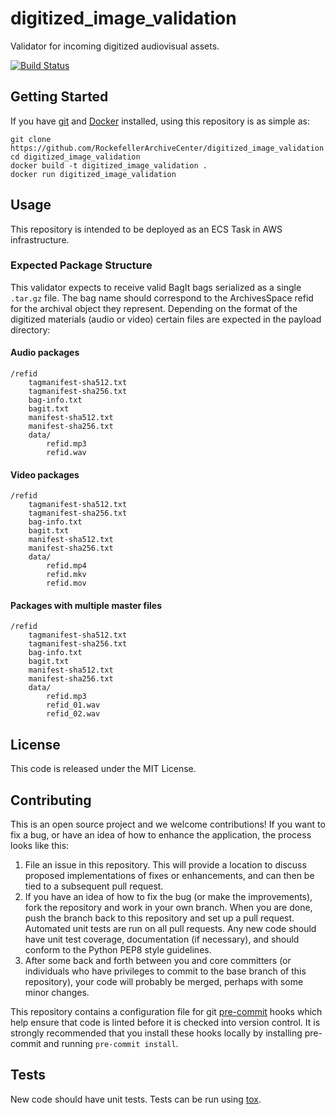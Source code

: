 # digitized_image_validation
Validator for incoming digitized audiovisual assets.

[![Build Status](https://app.travis-ci.com/RockefellerArchiveCenter/digitized_image_validation.svg?branch=base)](https://app.travis-ci.com/RockefellerArchiveCenter/digitized_image_validation)

## Getting Started

If you have [git](https://git-scm.com/) and [Docker](https://www.docker.com/community-edition) installed, using this repository is as simple as:

```
git clone https://github.com/RockefellerArchiveCenter/digitized_image_validation.git
cd digitized_image_validation
docker build -t digitized_image_validation .
docker run digitized_image_validation
```

## Usage

This repository is intended to be deployed as an ECS Task in AWS infrastructure.

### Expected Package Structure

This validator expects to receive valid BagIt bags serialized as a single `.tar.gz` file. The bag name should correspond to the ArchivesSpace refid for the archival object they represent. Depending on the format of the digitized materials (audio or video) certain files are expected in the payload directory:

#### Audio packages
```
/refid
    tagmanifest-sha512.txt
    tagmanifest-sha256.txt
    bag-info.txt
    bagit.txt
    manifest-sha512.txt
    manifest-sha256.txt
    data/
        refid.mp3
        refid.wav
```

#### Video packages
```
/refid
    tagmanifest-sha512.txt
    tagmanifest-sha256.txt
    bag-info.txt
    bagit.txt
    manifest-sha512.txt
    manifest-sha256.txt
    data/
        refid.mp4
        refid.mkv
        refid.mov
```

#### Packages with multiple master files
```
/refid
    tagmanifest-sha512.txt
    tagmanifest-sha256.txt
    bag-info.txt
    bagit.txt
    manifest-sha512.txt
    manifest-sha256.txt
    data/
        refid.mp3
        refid_01.wav
        refid_02.wav
```

## License

This code is released under the MIT License.

## Contributing

This is an open source project and we welcome contributions! If you want to fix a bug, or have an idea of how to enhance the application, the process looks like this:

1. File an issue in this repository. This will provide a location to discuss proposed implementations of fixes or enhancements, and can then be tied to a subsequent pull request.
2. If you have an idea of how to fix the bug (or make the improvements), fork the repository and work in your own branch. When you are done, push the branch back to this repository and set up a pull request. Automated unit tests are run on all pull requests. Any new code should have unit test coverage, documentation (if necessary), and should conform to the Python PEP8 style guidelines.
3. After some back and forth between you and core committers (or individuals who have privileges to commit to the base branch of this repository), your code will probably be merged, perhaps with some minor changes.

This repository contains a configuration file for git [pre-commit](https://pre-commit.com/) hooks which help ensure that code is linted before it is checked into version control. It is strongly recommended that you install these hooks locally by installing pre-commit and running `pre-commit install`.

## Tests

New code should have unit tests. Tests can be run using [tox](https://tox.readthedocs.io/).
